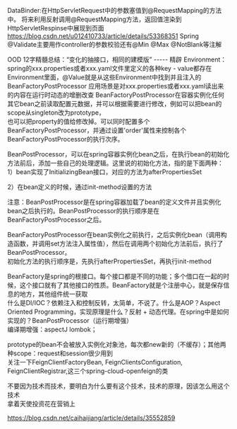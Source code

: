 DataBinder:在HttpServletRequest中的参数塞值到@RequestMapping的方法中。
将来利用反射调用@RequestMapping方法，返回值渲染到HttpServletRespinse中展现到页面
https://blog.csdn.net/u012410733/article/details/53368351
Spring @Validate主要用作controller的参数校验还有@Min @Max @NotBlank等注解

OOD 12字精髓总结：“变化的抽接口，相同的建模版” ----- 精辟
Environment： spring的xxx.properties或者xxx.yaml文件里定义的各种key - value都存在Environment里面，@Value就是从这些Environment中找到并且注入的  
BeanFactoryPostProcessor 应用场景是对xxx.properties或者xxx.yaml读出来的内容在运行时动态的增删改查
BeanFactoryPostProcessor在容器实例化任何其它bean之前读取配置元数据，并可以根据需要进行修改，例如可以把bean的scope从singleton改为prototype，  
也可以把property的值给修改掉。可以同时配置多个BeanFactoryPostProcessor，并通过设置'order'属性来控制各个BeanFactoryPostProcessor的执行次序。  

BeanPostProcessor，可以在spring容器实例化bean之后，在执行bean的初始化方法前后，添加一些自己的处理逻辑。这里说的初始化方法，指的是下面两种：
1）bean实现了InitializingBean接口，对应的方法为afterPropertiesSet

2）在bean定义的时候，通过init-method设置的方法

注意：BeanPostProcessor是在spring容器加载了bean的定义文件并且实例化bean之后执行的。BeanPostProcessor的执行顺序是在BeanFactoryPostProcessor之后。  

BeanFactoryPostProcessor在bean实例化之前执行，之后实例化bean（调用构造函数，并调用set方法注入属性值），然后在调用两个初始化方法前后，执行了BeanPostProcessor。  
初始化方法的执行顺序是，先执行afterPropertiesSet，再执行init-method  

BeanFactory是spring的根接口。每个接口都是不同的功能；多个借口在一起的时候，这个接口就有了其他接口的性质。BeanFactory就是个注册中心，就是保存信息的地方，其他组件统一获取  
什么是DI/IOC？依赖注入和控制反转，太简单，不说了。什么是AOP？Aspect Oriented Programming，实现原理是什么？反射 + 动态代理。在spring中是如何实现的？BeanPostProcessor（运行期增强）  
编译期增强：aspectJ lombok； 

prototype的bean不会被放入实例化对象池，每次都new新的（不缓存）；其他两种scope：request和session很少用到  
关注一下FeignClientFactoryBean, FeignClientsConfiguration, FeignClientRegistrar,这三个spring-cloud-openfeign的类  

不要因为技术而技术，要明白为什么要有这个技术，技术的原理，因该怎么用这个技术  
拿着天使投资花在营销上

https://blog.csdn.net/caihaijiang/article/details/35552859